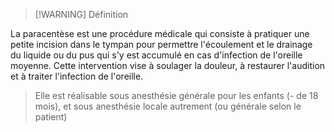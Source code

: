 
>[!WARNING] Définition
>
La paracentèse est une procédure médicale qui consiste à pratiquer une petite incision dans le tympan  pour permettre l'écoulement et le drainage du liquide ou du pus qui s'y est accumulé en cas d'infection de l'oreille moyenne. Cette intervention vise à soulager la douleur, à restaurer l'audition et à traiter l'infection de l'oreille. 
>
>Elle est réalisable sous anesthésie générale pour les enfants (- de 18 mois), et sous anesthésie locale autrement (ou générale selon le patient)

